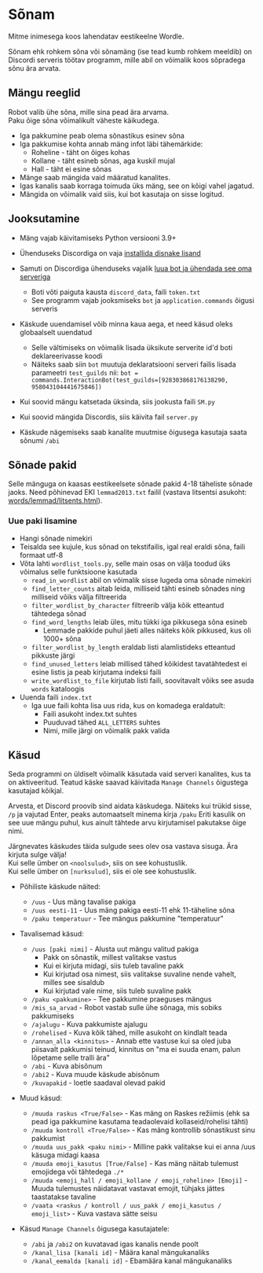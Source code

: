 # Sõnam

Mitme inimesega koos lahendatav eestikeelne Wordle.

Sõnam ehk rohkem sõna või sõnamäng (ise tead kumb rohkem meeldib)
on Discordi serveris töötav programm,
mille abil on võimalik koos sõpradega sõnu ära arvata.

## Mängu reeglid
Robot valib ühe sõna, mille sina pead ära arvama.\
Paku õige sõna võimalikult väheste käikudega.

- Iga pakkumine peab olema sõnastikus esinev sõna
- Iga pakkumise kohta annab mäng infot läbi tähemärkide:
  - Roheline - täht on õiges kohas
  - Kollane - täht esineb sõnas, aga kuskil mujal
  - Hall - täht ei esine sõnas
- Mänge saab mängida vaid määratud kanalites.
- Igas kanalis saab korraga toimuda üks mäng, see on kõigi vahel jagatud.
- Mängida on võimalik vaid siis, kui bot kasutaja on sisse logitud. 


## Jooksutamine

- Mäng vajab käivitamiseks Python versiooni 3.9+
- Ühenduseks Discordiga on vaja [installida disnake lisand](https://docs.disnake.dev/en/latest/intro.html)
- Samuti on Discordiga ühenduseks vajalik [luua bot ja ühendada see oma serveriga](https://docs.disnake.dev/en/latest/discord.html)
  - Boti võti paiguta kausta `discord_data`, faili `token.txt` 
  - See programm vajab jooksmiseks `bot` ja `application.commands` õigusi serveris
- Käskude uuendamisel võib minna kaua aega, et need käsud oleks globaalselt uuendatud
  - Selle vältimiseks on võimalik lisada üksikute serverite id'd boti deklareerivasse koodi
  - Näiteks saab siin `bot` muutuja deklaratsiooni serveri failis lisada parameetri `test_guilds` nii: `bot = commands.InteractionBot(test_guilds=[928303868176138290, 958043104441675846])`

- Kui soovid mängu katsetada üksinda, siis jookusta faili `SM.py`
- Kui soovid mängida Discordis, siis käivita fail `server.py`
- Käskude nägemiseks saab kanalite muutmise õigusega kasutaja saata sõnumi `/abi`

## Sõnade pakid

Selle mänguga on kaasas eestikeelsete sõnade pakid 4-18 täheliste sõnade jaoks.
Need põhinevad EKI `lemmad2013.txt` failil (vastava litsentsi asukoht: [words/lemmad/litsents.html](words/lemmad/litsents.html)).

### Uue paki lisamine

- Hangi sõnade nimekiri
- Teisalda see kujule, kus sõnad on tekstifailis, igal real eraldi sõna, faili formaat utf-8
- Võta lahti `wordlist_tools.py`, selle main osas on välja toodud üks võimalus selle funktsioone kasutada
  - `read_in_wordlist` abil on võimalik sisse lugeda oma sõnade nimekiri
  - `find_letter_counts` aitab leida, milliseid tähti esineb sõnades ning milliseid võiks välja filtreerida
  - `filter_wordlist_by_character` filtreerib välja kõik etteantud tähtedega sõnad
  - `find_word_lengths` leiab üles, mitu tükki iga pikkusega sõna esineb
    - Lemmade pakkide puhul jäeti alles näiteks kõik pikkused, kus oli 1000+ sõna
  - `filter_wordlist_by_length` eraldab listi alamlistideks etteantud pikkuste järgi
  - `find_unused_letters` leiab millised tähed kõikidest tavatähtedest ei esine listis ja peab kirjutama indeksi faili
  - `write_wordlist_to_file` kirjutab listi faili, soovitavalt võiks see asuda `words` kataloogis
- Uuenda faili `index.txt`
  - Iga uue faili kohta lisa uus rida, kus on komadega eraldatult:
    - Faili asukoht index.txt suhtes
    - Puuduvad tähed `ALL_LETTERS` suhtes
    - Nimi, mille järgi on võimalik pakk valida

## Käsud

Seda programmi on üldiselt võimalik käsutada vaid serveri kanalites, kus ta on aktiveeritud.
Teatud käske saavad käivitada `Manage Channels` õigustega kasutajad kõikjal.

Arvesta, et Discord proovib sind aidata käskudega.
Näiteks kui trükid sisse, `/p` ja vajutad Enter, peaks automaatselt minema kirja `/paku`
Eriti kasulik on see uue mängu puhul, kus ainult tähtede arvu kirjutamisel pakutakse õige nimi.

Järgnevates käskudes täida sulgude sees olev osa vastava sisuga. Ära kirjuta sulge välja!\
Kui selle ümber on `<noolsulud>`, siis on see kohustuslik.\
Kui selle ümber on `[nurksulud]`, siis ei ole see kohustuslik.

- Põhiliste käskude näited:
  - `/uus` - Uus mäng tavalise pakiga
  - `/uus eesti-11` - Uus mäng pakiga eesti-11 ehk 11-täheline sõna
  - `/paku temperatuur` - Tee mängus pakkumine "temperatuur"

- Tavalisemad käsud:
  - `/uus [paki nimi]` - Alusta uut mängu valitud pakiga
    - Pakk on sõnastik, millest valitakse vastus
    - Kui ei kirjuta midagi, siis tuleb tavaline pakk
    - Kui kirjutad osa nimest, siis valitakse suvaline nende vahelt, milles see sisaldub
    - Kui kirjutad vale nime, siis tuleb suvaline pakk
  - `/paku <pakkumine>` - Tee pakkumine praeguses mängus
  - `/mis_sa_arvad` - Robot vastab sulle ühe sõnaga, mis sobiks pakkumiseks
  - `/ajalugu` - Kuva pakkumiste ajalugu
  - `/rohelised` - Kuva kõik tähed, mille asukoht on kindlalt teada
  - `/annan_alla <kinnitus>` - Annab ette vastuse kui sa oled juba piisavalt pakkumisi teinud, kinnitus on "ma ei suuda enam, palun lõpetame selle tralli ära"
  - `/abi` - Kuva abisõnum
  - `/abi2` - Kuva muude käskude abisõnum
  - `/kuvapakid` - loetle saadaval olevad pakid

- Muud käsud:
  - `/muuda raskus <True/False>` - Kas mäng on Raskes režiimis (ehk sa pead iga pakkumine kasutama teadaolevaid kollaseid/rohelisi tähti)
  - `/muuda kontroll <True/False>` - Kas mäng kontrollib sõnastikust sinu pakkumist
  - `/muuda uus_pakk <paku nimi>` - Milline pakk valitakse kui ei anna /uus käsuga midagi kaasa
  - `/muuda emoji_kasutus [True/False]` - Kas mäng näitab tulemust emojidega või tähtedega `./*`
  - `/muuda <emoji_hall / emoji_kollane / emoji_roheline> [Emoji]` - Muuda tulemustes näidatavat vastavat emojit, tühjaks jättes taastatakse tavaline
  - `/vaata <raskus / kontroll / uus_pakk / emoji_kasutus / emoji_list>` - Kuva vastava sätte seisu

- Käsud `Manage Channels` õigusega kasutajatele:
  - `/abi` ja `/abi2` on kuvatavad igas kanalis nende poolt
  - `/kanal_lisa [kanali id]` - Määra kanal mängukanaliks
  - `/kanal_eemalda [kanali id]` - Ebamäära kanal mängukanaliks
